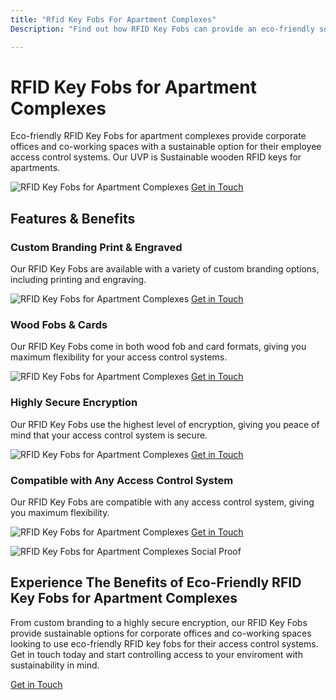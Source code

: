 ```yaml
---
title: "Rfid Key Fobs For Apartment Complexes"
Description: "Find out how RFID Key Fobs can provide an eco-friendly solution for access control systems in Apartment Complexes, Corporate Offices and Co-Working Spaces. Discover the many benefits of using RFID Key Fobs for keyless entry."

---
```


<h1>RFID Key Fobs for Apartment Complexes</h1>
<p>Eco-friendly RFID Key Fobs for apartment complexes provide corporate offices and co-working spaces with a sustainable option for their employee access control systems. Our UVP is Sustainable wooden RFID keys for apartments. </p>
<img src="/img/doors/40.webp" alt="RFID Key Fobs for Apartment Complexes">
<a href="/contact" class="btn btn-primary">Get in Touch</a>
<h2>Features & Benefits</h2>
<h3>Custom Branding Print & Engraved</h3>
<p>Our RFID Key Fobs are available with a variety of custom branding options, including printing and engraving.</p>
<img src="/img/doors/41.webp" alt="RFID Key Fobs for Apartment Complexes">
<a href="/contact" class="btn btn-primary">Get in Touch</a>
<h3>Wood Fobs & Cards</h3>
<p>Our RFID Key Fobs come in both wood fob and card formats, giving you maximum flexibility for your access control systems.</p>
<img src="/img/doors/42.webp" alt="RFID Key Fobs for Apartment Complexes">
<a href="/contact" class="btn btn-primary">Get in Touch</a>
<h3>Highly Secure Encryption</h3>
<p> Our RFID Key Fobs use the highest level of encryption, giving you peace of mind that your access control system is secure.</p>
<img src="/img/doors/43.webp" alt="RFID Key Fobs for Apartment Complexes">
<a href="/contact" class="btn btn-primary">Get in Touch</a>
<h3>Compatible with Any Access Control System</h3>
<p>Our RFID Key Fobs are compatible with any access control system, giving you maximum flexibility.</p>
<img src="/img/doors/44.webp" alt="RFID Key Fobs for Apartment Complexes">
<a href="/contact" class="btn btn-primary">Get in Touch</a>
<p><img src="/img/doors/45.webp" alt="RFID Key Fobs for Apartment Complexes Social Proof">
<h2>Experience The Benefits of Eco-Friendly RFID Key Fobs for Apartment Complexes</h2>
<p>From custom branding to a highly secure encryption, our RFID Key Fobs provide sustainable options for corporate offices and co-working spaces looking to use eco-friendly RFID key fobs for their access control systems. Get in touch today and start controlling access to your enviroment with sustainability in mind. </p>
<a href="/contact" class="btn btn-primary">Get in Touch</a>
